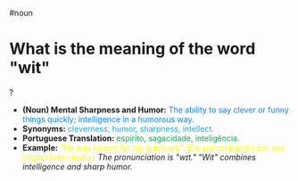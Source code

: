 #noun

# What is the meaning of the word "wit"
?
* **(Noun) Mental Sharpness and Humor:** <span style="color:rgb(0, 132, 255)">The ability to say clever or funny things quickly; intelligence in a humorous way.</span>
* **Synonyms:** <span style="color:rgb(0, 176, 240)">cleverness, humor, sharpness, intellect.</span>
* **Portuguese Translation:** <span style="color:rgb(0, 176, 80)">espírito, sagacidade, inteligência.</span>
* **Example:** <span style="color:rgb(255, 255, 0)">"He was known for his quick wit." (Ele era conhecido por sua sagacidade rápida.)</span>
*The pronunciation is "wɪt." "Wit" combines intelligence and sharp humor.*
<!--SR:!2025-07-16,7,250-->
